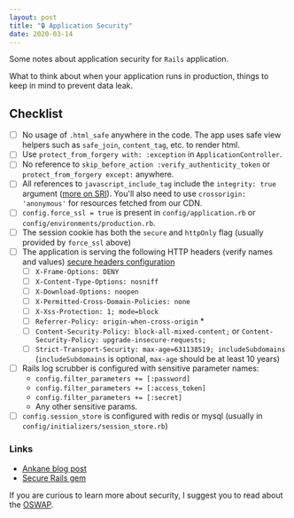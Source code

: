 ```yaml
---
layout: post
title: "🔒 Application Security"
date: 2020-03-14
---
```


Some notes about application security for `Rails` application.

What to think about when your application runs in production, things to keep in mind to prevent data leak.

## Checklist

- [ ] No usage of `.html_safe` anywhere in the code. The app uses safe view helpers such as `safe_join`, `content_tag`, etc. to render html.
- [ ] Use `protect_from_forgery with: :exception` in `ApplicationController`.
- [ ] No reference to `skip_before_action :verify_authenticity_token` or `protect_from_forgery except:` anywhere.
- [ ] All references to `javascript_include_tag` include the `integrity: true` argument ([more on SRI](https://githubengineering.com/subresource-integrity/)). You'll also need to use `crossorigin: 'anonymous'` for resources fetched from our CDN.
- [ ] `config.force_ssl = true` is present in `config/application.rb` or `config/environments/production.rb`.
- [ ] The session cookie has both the `secure` and `httpOnly` flag (usually provided by `force_ssl` above)
- [ ] The application is serving the following HTTP headers (verify names and values) [secure headers configuration](https://github.com/twitter/secureheaders#configuration)
  - [ ] `X-Frame-Options: DENY`
  - [ ] `X-Content-Type-Options: nosniff`
  - [ ] `X-Download-Options: noopen`
  - [ ] `X-Permitted-Cross-Domain-Policies: none`
  - [ ] `X-Xss-Protection: 1; mode=block`
  - [ ] `Referrer-Policy: origin-when-cross-origin` \*
  - [ ] `Content-Security-Policy: block-all-mixed-content;` or `Content-Security-Policy: upgrade-insecure-requests;`
  - [ ] `Strict-Transport-Security: max-age=631138519; includeSubdomains` (`includeSubdomains` is optional, `max-age` should be at least 10 years)
- [ ] Rails log scrubber is configured with sensitive parameter names:
  - `config.filter_parameters += [:password]`
  - `config.filter_parameters += [:access_token]`
  - `config.filter_parameters += [:secret]`
  - Any other sensitive params.
- [ ] `config.session_store` is configured with redis or mysql (usually in `config/initializers/session_store.rb`)

### Links

- [Ankane blog post](https://ankane.org/sensitive-data-rails)
- [Secure Rails gem](https://github.com/ankane/secure_rails)

If you are curious to learn more about security, I suggest you to read about the [OSWAP](https://owasp.org/www-project-top-ten/).
